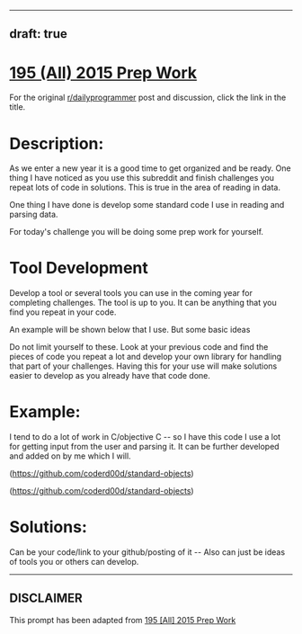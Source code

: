 ---
draft: true
----

# [195 (All) 2015 Prep Work](https://www.reddit.com/r/dailyprogrammer/comments/2r4wal/20150102_challenge_195_all_2015_prep_work/)

For the original [r/dailyprogrammer](https://www.reddit.com/r/dailyprogrammer/) post and discussion, click the link in the title.

# Description:
As we enter a new year it is a good time to get organized and be ready. One thing I have noticed as you use this subreddit and finish challenges you repeat lots of code in solutions. This is true in the area of reading in data.

One thing I have done is develop some standard code I use in reading and  parsing data.

For today's challenge you will be doing some prep work for yourself. 

# Tool Development
Develop a tool or several tools you can use in the coming year for completing challenges. The tool is up to you. It can be anything that you find you repeat in  your code. 

An example will be shown below that I use. But some basic ideas

Do not limit yourself to these. Look at your previous code and find the pieces of code you repeat a lot and develop your own library for handling that part of your challenges. Having this for your use will make solutions easier to develop as you already have that code done.

# Example:
I tend to do a lot of work in C/objective C -- so I have this code I use a lot for getting input from the user and parsing it. It can be further developed and added on by me which I will.

(https://github.com/coderd00d/standard-objects)

(https://github.com/coderd00d/standard-objects)
# Solutions:
Can be your code/link to your github/posting of it -- Also can just be ideas of tools you or others can develop.


----
## **DISCLAIMER**
This prompt has been adapted from [195 [All] 2015 Prep Work](https://www.reddit.com/r/dailyprogrammer/comments/2r4wal/20150102_challenge_195_all_2015_prep_work/
)

